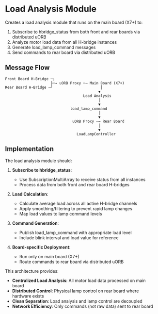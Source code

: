 # Load Analysis Module

Creates a load analysis module that runs on the main board (X7+) to:
1. Subscribe to hbridge_status from both front and rear boards via distributed uORB
2. Analyze motor load data from all H-bridge instances
3. Generate load_lamp_command messages
4. Send commands to rear board via distributed uORB

## Message Flow

```
Front Board H-Bridge ─┐
                     ├─→ uORB Proxy ─→ Main Board (X7+)
Rear Board H-Bridge ─┘                      │
                                           ▼
                                    Load Analysis
                                           │
                                           ▼
                              load_lamp_command
                                           │
                                           ▼
                               uORB Proxy ─→ Rear Board
                                           │
                                           ▼
                                 LoadLampController
```

## Implementation

The load analysis module should:

1. **Subscribe to hbridge_status**:
   - Use SubscriptionMultiArray to receive status from all instances
   - Process data from both front and rear board H-bridges

2. **Load Calculation**:
   - Calculate average load across all active H-bridge channels
   - Apply smoothing/filtering to prevent rapid lamp changes
   - Map load values to lamp command levels

3. **Command Generation**:
   - Publish load_lamp_command with appropriate load level
   - Include blink interval and load value for reference

4. **Board-specific Deployment**:
   - Run only on main board (X7+)
   - Route commands to rear board via distributed uORB

This architecture provides:
- **Centralized Load Analysis**: All motor load data processed on main board
- **Distributed Control**: Physical lamp control on rear board where hardware exists
- **Clean Separation**: Load analysis and lamp control are decoupled
- **Network Efficiency**: Only commands (not raw data) sent to rear board
